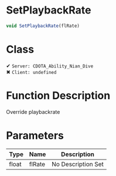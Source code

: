 # SetPlaybackRate
```js
void SetPlaybackRate(flRate)
```
# Class
✔ `Server: CDOTA_Ability_Nian_Dive`  
✖ `Client: undefined`  

# Function Description
Override playbackrate
# Parameters
Type|Name|Description
--|--|--
float|flRate|No Description Set
